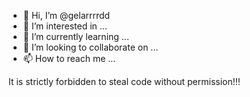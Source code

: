 - 👋 Hi, I’m @gelarrrrdd
- 👀 I’m interested in ...
- 🌱 I’m currently learning ...
- 💞️ I’m looking to collaborate on ...
- 📫 How to reach me ...

<!---
gelarrrrdd/gelarrrrdd is a ✨ special ✨ repository because its `README.md` (this file) appears on your GitHub profile.
You can click the Preview link to take a look at your changes.
--->

<!--disclamier--!>
It is strictly forbidden to steal code without permission!!!
